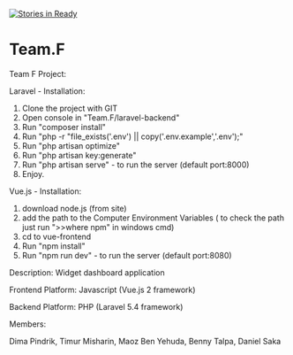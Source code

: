 [![Stories in Ready](https://badge.waffle.io/DimaPindrik/Team.F.png?label=ready&title=Ready)](https://waffle.io/DimaPindrik/Team.F)
# Team.F
Team F Project:

  Laravel  -  Installation:
1. Clone the project with GIT
2. Open console in "Team.F/laravel-backend"
3. Run "composer install"
4. Run "php -r "file_exists('.env') || copy('.env.example','.env');"
5. Run "php artisan optimize"
6. Run "php artisan key:generate"
7. Run "php artisan serve" - to run the server (default port:8000)
8. Enjoy.

 Vue.js  -  Installation:
1. download node.js (from site)
2. add the path to the Computer Environment Variables ( to check the path just run ">>where npm" in windows cmd)
3. cd to vue-frontend
4. Run "npm install"
5. Run "npm run dev" - to run the server (default port:8080)

Description: Widget dashboard application

Frontend Platform: Javascript (Vue.js 2 framework)

Backend Platform: PHP (Laravel 5.4 framework)

Members:

  Dima Pindrik,
  Timur Misharin,
  Maoz Ben Yehuda,
  Benny Talpa,
  Daniel Saka
  
